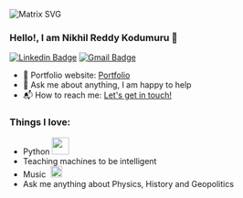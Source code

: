 ![Matrix SVG](https://raw.githubusercontent.com/rodrigograca31/rodrigograca31/master/matrix.svg)


### Hello!, I am Nikhil Reddy Kodumuru 👋
[![Linkedin Badge](https://img.shields.io/badge/-Nikhil_Reddy_Kodumuru-blue?style=flat-square&logo=Linkedin&logoColor=white&link=https://www.linkedin.com/in/nikhil-reddy-kodumuru/)](https://www.linkedin.com/in/nikhil-reddy-Kodumuru/)
[![Gmail Badge](https://img.shields.io/badge/-Nikhilreddyk024@gmail.com-c14438?style=flat-square&logo=Gmail&logoColor=white&link=mailto:nikhilreddyk024@gmail.com)](mailto:nikhilreddyk024@gmail.com) 


- 🎯 Portfolio website: [Portfolio](https://Nikhilreddy024.github.io/)
- 💬 Ask me about anything, I am happy to help
- 📬 How to reach me: [Let's get in touch!][linkedin]



### Things I love:
- Python <img src="https://media.giphy.com/media/WUlplcMpOCEmTGBtBW/giphy.gif" width="30"> 
- Teaching machines to be intelligent
- Music <span style="padding-left: 5px;"><img src="https://media0.giphy.com/media/v1.Y2lkPTc5MGI3NjExcXpxanU1Ymg0cGJsNWZmY2w0YWZsdnd4OHVhMDZ6dXVmZW4xdzRiNyZlcD12MV9pbnRlcm5hbF9naWZfYnlfaWQmY3Q9Zw/4oMoIbIQrvCjm/giphy.gif" width="20"></span>
- Ask me anything about Physics, History and Geopolitics


<!--[website]: -->
[linkedin]: https://www.linkedin.com/in/nikhil-reddy-kodumuru

